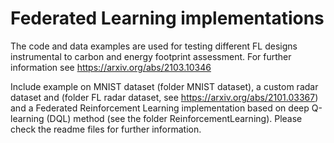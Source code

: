 # Federated Learning implementations
The code and data examples are used for testing different FL designs instrumental to carbon and energy footprint assessment. For further information see
https://arxiv.org/abs/2103.10346

Include example on MNIST dataset (folder MNIST dataset), a custom radar dataset and (folder FL radar dataset, see https://arxiv.org/abs/2101.03367) and a Federated Reinforcement Learning implementation based on deep Q-learning (DQL) method (see the folder ReinforcementLearning). 
Please check the readme files for further information. 
